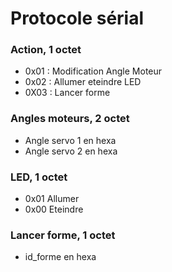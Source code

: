 Protocole sérial
===========

### Action, 1 octet ### 
* 0x01 : Modification Angle Moteur
* 0x02 : Allumer eteindre LED
* 0X03 : Lancer forme

### Angles moteurs, 2 octet ###
* Angle servo 1 en hexa
* Angle servo 2 en hexa

### LED, 1 octet ###
* 0x01 Allumer
* 0x00 Eteindre

### Lancer forme, 1 octet ###
* id_forme en hexa